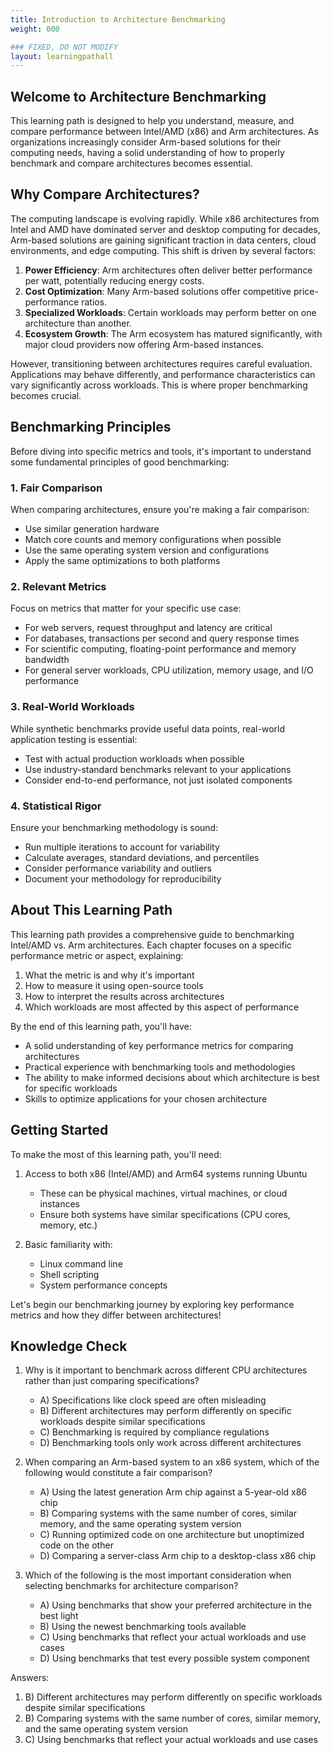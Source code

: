 ```yaml
---
title: Introduction to Architecture Benchmarking
weight: 000

### FIXED, DO NOT MODIFY
layout: learningpathall
---
```


## Welcome to Architecture Benchmarking

This learning path is designed to help you understand, measure, and compare performance between Intel/AMD (x86) and Arm architectures. As organizations increasingly consider Arm-based solutions for their computing needs, having a solid understanding of how to properly benchmark and compare architectures becomes essential.

## Why Compare Architectures?

The computing landscape is evolving rapidly. While x86 architectures from Intel and AMD have dominated server and desktop computing for decades, Arm-based solutions are gaining significant traction in data centers, cloud environments, and edge computing. This shift is driven by several factors:

1. **Power Efficiency**: Arm architectures often deliver better performance per watt, potentially reducing energy costs.
2. **Cost Optimization**: Many Arm-based solutions offer competitive price-performance ratios.
3. **Specialized Workloads**: Certain workloads may perform better on one architecture than another.
4. **Ecosystem Growth**: The Arm ecosystem has matured significantly, with major cloud providers now offering Arm-based instances.

However, transitioning between architectures requires careful evaluation. Applications may behave differently, and performance characteristics can vary significantly across workloads. This is where proper benchmarking becomes crucial.

## Benchmarking Principles

Before diving into specific metrics and tools, it's important to understand some fundamental principles of good benchmarking:

### 1. Fair Comparison

When comparing architectures, ensure you're making a fair comparison:
- Use similar generation hardware
- Match core counts and memory configurations when possible
- Use the same operating system version and configurations
- Apply the same optimizations to both platforms

### 2. Relevant Metrics

Focus on metrics that matter for your specific use case:
- For web servers, request throughput and latency are critical
- For databases, transactions per second and query response times
- For scientific computing, floating-point performance and memory bandwidth
- For general server workloads, CPU utilization, memory usage, and I/O performance

### 3. Real-World Workloads

While synthetic benchmarks provide useful data points, real-world application testing is essential:
- Test with actual production workloads when possible
- Use industry-standard benchmarks relevant to your applications
- Consider end-to-end performance, not just isolated components

### 4. Statistical Rigor

Ensure your benchmarking methodology is sound:
- Run multiple iterations to account for variability
- Calculate averages, standard deviations, and percentiles
- Consider performance variability and outliers
- Document your methodology for reproducibility

## About This Learning Path

This learning path provides a comprehensive guide to benchmarking Intel/AMD vs. Arm architectures. Each chapter focuses on a specific performance metric or aspect, explaining:

1. What the metric is and why it's important
2. How to measure it using open-source tools
3. How to interpret the results across architectures
4. Which workloads are most affected by this aspect of performance

By the end of this learning path, you'll have:
- A solid understanding of key performance metrics for comparing architectures
- Practical experience with benchmarking tools and methodologies
- The ability to make informed decisions about which architecture is best for specific workloads
- Skills to optimize applications for your chosen architecture

## Getting Started

To make the most of this learning path, you'll need:

1. Access to both x86 (Intel/AMD) and Arm64 systems running Ubuntu
   - These can be physical machines, virtual machines, or cloud instances
   - Ensure both systems have similar specifications (CPU cores, memory, etc.)

2. Basic familiarity with:
   - Linux command line
   - Shell scripting
   - System performance concepts

Let's begin our benchmarking journey by exploring key performance metrics and how they differ between architectures!

## Knowledge Check

1. Why is it important to benchmark across different CPU architectures rather than just comparing specifications?
   - A) Specifications like clock speed are often misleading
   - B) Different architectures may perform differently on specific workloads despite similar specifications
   - C) Benchmarking is required by compliance regulations
   - D) Benchmarking tools only work across different architectures

2. When comparing an Arm-based system to an x86 system, which of the following would constitute a fair comparison?
   - A) Using the latest generation Arm chip against a 5-year-old x86 chip
   - B) Comparing systems with the same number of cores, similar memory, and the same operating system version
   - C) Running optimized code on one architecture but unoptimized code on the other
   - D) Comparing a server-class Arm chip to a desktop-class x86 chip

3. Which of the following is the most important consideration when selecting benchmarks for architecture comparison?
   - A) Using benchmarks that show your preferred architecture in the best light
   - B) Using the newest benchmarking tools available
   - C) Using benchmarks that reflect your actual workloads and use cases
   - D) Using benchmarks that test every possible system component

Answers:
1. B) Different architectures may perform differently on specific workloads despite similar specifications
2. B) Comparing systems with the same number of cores, similar memory, and the same operating system version
3. C) Using benchmarks that reflect your actual workloads and use cases
